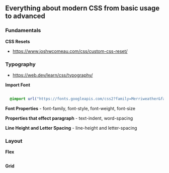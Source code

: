 ## Everything about modern CSS from basic usage to advanced 

### Fundamentals
  **CSS Resets**
  - https://www.joshwcomeau.com/css/custom-css-reset/
  
### Typography 

  - https://web.dev/learn/css/typography/

  **Import Font**
  ```CSS
    
    @import url("https://fonts.googleapis.com/css2?family=Merriweather&family=Lato&display=swap");


  ```
  **Font Properties**
    - font-family, font-style, font-weight, font-size
  
  **Properties that effect paragraph**
    - text-indent, word-spacing
  
  **Line Height and Letter Spacing**
    - line-height and letter-spacing 
  

### Layout
  
  **Flex**
  
  ```CSS

  ```
  **Grid**


